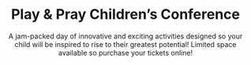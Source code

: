 ---
title: Play & Pray Children’s Conference
subtitle: A jam-packed day of innovative and exciting activities designed so your child will be inspired to rise to their greatest potential! Limited space available so purchase your tickets online!
image: img/play.jpg
type: home
ord: 4

---